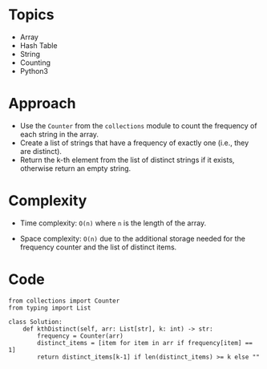# Topics
- Array
- Hash Table
- String
- Counting
- Python3

# Approach
- Use the `Counter` from the `collections` module to count the frequency of each string in the array.
- Create a list of strings that have a frequency of exactly one (i.e., they are distinct).
- Return the k-th element from the list of distinct strings if it exists, otherwise return an empty string.
<!-- Describe your approach to solving the problem. -->

# Complexity
- Time complexity: `O(n)` where `n` is the length of the array. <!-- Add your time complexity here, e.g. $$O(n)$$ -->

- Space complexity: `O(n)` due to the additional storage needed for the frequency counter and the list of distinct items.
<!-- Add your space complexity here, e.g. $$O(n)$$ -->

# Code
```
from collections import Counter
from typing import List

class Solution:
    def kthDistinct(self, arr: List[str], k: int) -> str:
        frequency = Counter(arr)
        distinct_items = [item for item in arr if frequency[item] == 1]
        return distinct_items[k-1] if len(distinct_items) >= k else ""
```